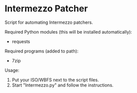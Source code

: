 # Intermezzo Patcher
Script for automating Intermezzo patchers.

Required Python modules (this will be installed automatically):
* requests

Required programs (added to path):
* 7zip

Usage:
1. Put your ISO/WBFS next to the script files.
2. Start "Intermezzo.py" and follow the instructions.
